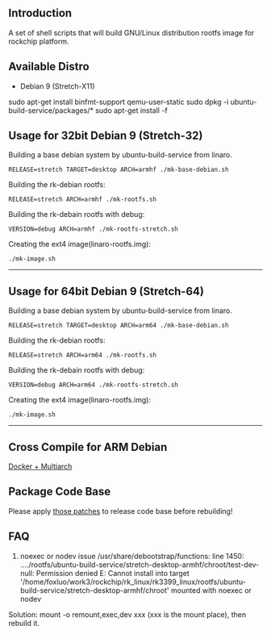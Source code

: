 ## Introduction
A set of shell scripts that will build GNU/Linux distribution rootfs image
for rockchip platform.

## Available Distro
* Debian 9 (Stretch-X11)

sudo apt-get install binfmt-support qemu-user-static
sudo dpkg -i ubuntu-build-service/packages/*
sudo apt-get install -f

## Usage for 32bit Debian 9 (Stretch-32)
Building a base debian system by ubuntu-build-service from linaro.

	RELEASE=stretch TARGET=desktop ARCH=armhf ./mk-base-debian.sh

Building the rk-debian rootfs:

	RELEASE=stretch ARCH=armhf ./mk-rootfs.sh

Building the rk-debain rootfs with debug:

	VERSION=debug ARCH=armhf ./mk-rootfs-stretch.sh

Creating the ext4 image(linaro-rootfs.img):

	./mk-image.sh
---

## Usage for 64bit Debian 9 (Stretch-64)
Building a base debian system by ubuntu-build-service from linaro.

	RELEASE=stretch TARGET=desktop ARCH=arm64 ./mk-base-debian.sh

Building the rk-debian rootfs:

	RELEASE=stretch ARCH=arm64 ./mk-rootfs.sh

Building the rk-debain rootfs with debug:

	VERSION=debug ARCH=arm64 ./mk-rootfs-stretch.sh

Creating the ext4 image(linaro-rootfs.img):

	./mk-image.sh
---

## Cross Compile for ARM Debian

[Docker + Multiarch](http://opensource.rock-chips.com/wiki_Cross_Compile#Docker)

## Package Code Base

Please apply [those patches](https://github.com/rockchip-linux/rk-rootfs-build/tree/master/packages-patches) to release code base before rebuilding!

## FAQ

1. noexec or nodev issue
/usr/share/debootstrap/functions: line 1450: ..../rootfs/ubuntu-build-service/stretch-desktop-armhf/chroot/test-dev-null: Permission denied
E: Cannot install into target '/home/foxluo/work3/rockchip/rk_linux/rk3399_linux/rootfs/ubuntu-build-service/stretch-desktop-armhf/chroot' mounted with noexec or nodev

Solution: mount -o remount,exec,dev xxx (xxx is the mount place), then rebuild it.
